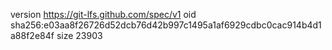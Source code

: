 version https://git-lfs.github.com/spec/v1
oid sha256:e03aa8f26726d52dcb76d42b997c1495a1af6929cdbc0cac914b4d1a88f2e84f
size 23903
